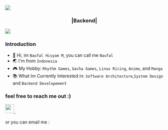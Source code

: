 


<img src="https://user-images.githubusercontent.com/73097560/115834477-dbab4500-a447-11eb-908a-139a6edaec5c.gif">
<h3 align=center height="500px">|Backend|</h3>
<img src="https://user-images.githubusercontent.com/73097560/115834477-dbab4500-a447-11eb-908a-139a6edaec5c.gif">
<br>

### Introduction 
- 👋 Hi, im `Naufal Hisyam M`, you can call me `Naufal`  
- 🌏 I'm from `Indonesia`
- 🎮 My Hobby: `Rhythm Games`, `Gacha Games`, `Linux Ricing`, `Anime`, and `Manga`
- 📚 What Im Currently Interested in: `Software Architecture`,`System Design` and `Backend Developement`


### feel free to reach me out :)
<a href="https://www.linkedin.com/in/naufal-h-457774294/" align="center">
  <img height="28" src="https://upload.wikimedia.org/wikipedia/commons/8/81/LinkedIn_icon.svg">
</a>&nbsp;
<br>
<br>
or you can email me :


<br>
<br>

